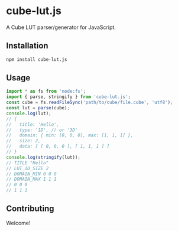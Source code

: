 # cube-lut.js

A Cube LUT parser/generator for JavaScript.

## Installation

```sh
npm install cube-lut.js
```

## Usage

```ts
import * as fs from 'node:fs';
import { parse, stringify } from 'cube-lut.js';
const cube = fs.readFileSync('path/to/cube/file.cube', 'utf8');
const lut = parse(cube);
console.log(lut);
// {
//   title: 'Hello',
//   type: '1D', // or '3D'
//   domain: { min: [0, 0, 0], max: [1, 1, 1] },
//   size: 2,
//   data: [ [ 0, 0, 0 ], [ 1, 1, 1 ] ]
// }
console.log(stringify(lut));
// TITLE "Hello"
// LUT_1D_SIZE 2
// DOMAIN_MIN 0 0 0
// DOMAIN_MAX 1 1 1
// 0 0 0
// 1 1 1
```

## Contributing

Welcome!
